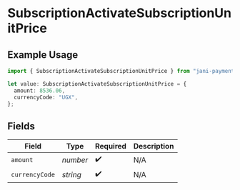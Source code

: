 # SubscriptionActivateSubscriptionUnitPrice

## Example Usage

```typescript
import { SubscriptionActivateSubscriptionUnitPrice } from "jani-payments/models/operations";

let value: SubscriptionActivateSubscriptionUnitPrice = {
  amount: 8536.06,
  currencyCode: "UGX",
};
```

## Fields

| Field              | Type               | Required           | Description        |
| ------------------ | ------------------ | ------------------ | ------------------ |
| `amount`           | *number*           | :heavy_check_mark: | N/A                |
| `currencyCode`     | *string*           | :heavy_check_mark: | N/A                |